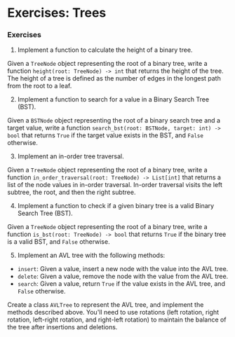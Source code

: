 # Exercises: Trees

### Exercises

1. Implement a function to calculate the height of a binary tree.

Given a `TreeNode` object representing the root of a binary tree, write a function `height(root: TreeNode) -> int` that returns the height of the tree. The height of a tree is defined as the number of edges in the longest path from the root to a leaf.

2. Implement a function to search for a value in a Binary Search Tree (BST).

Given a `BSTNode` object representing the root of a binary search tree and a target value, write a function `search_bst(root: BSTNode, target: int) -> bool` that returns `True` if the target value exists in the BST, and `False` otherwise.

3. Implement an in-order tree traversal.

Given a `TreeNode` object representing the root of a binary tree, write a function `in_order_traversal(root: TreeNode) -> List[int]` that returns a list of the node values in in-order traversal. In-order traversal visits the left subtree, the root, and then the right subtree.

4. Implement a function to check if a given binary tree is a valid Binary Search Tree (BST).

Given a `TreeNode` object representing the root of a binary tree, write a function `is_bst(root: TreeNode) -> bool` that returns `True` if the binary tree is a valid BST, and `False` otherwise.

5. Implement an AVL tree with the following methods:

* `insert`: Given a value, insert a new node with the value into the AVL tree.
* `delete`: Given a value, remove the node with the value from the AVL tree.
* `search`: Given a value, return `True` if the value exists in the AVL tree, and `False` otherwise.

Create a class `AVLTree` to represent the AVL tree, and implement the methods described above. You'll need to use rotations (left rotation, right rotation, left-right rotation, and right-left rotation) to maintain the balance of the tree after insertions and deletions.
